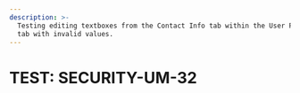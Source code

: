 ```yaml
---
description: >-
  Testing editing textboxes from the Contact Info tab within the User Profile
  tab with invalid values.
---
```


# TEST: SECURITY-UM-32

